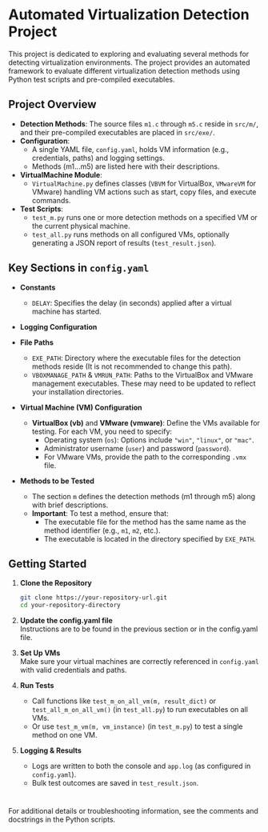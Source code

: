 # Automated Virtualization Detection Project

This project is dedicated to exploring and evaluating several methods for detecting virtualization environments.
The project provides an automated framework to evaluate different virtualization detection methods using Python test scripts and pre-compiled executables.


## Project Overview

- **Detection Methods**: The source files `m1.c` through `m5.c` reside in `src/m/`, and their pre-compiled executables are placed in `src/exe/`.
- **Configuration**:  
  - A single YAML file, `config.yaml`, holds VM information (e.g., credentials, paths) and logging settings.  
  - Methods (m1...m5) are listed here with their descriptions.
- **VirtualMachine Module**:  
  - `VirtualMachine.py` defines classes (`VBVM` for VirtualBox, `VMwareVM` for VMware) handling VM actions such as start, copy files, and execute commands.
- **Test Scripts**:  
  - `test_m.py` runs one or more detection methods on a specified VM or the current physical machine.  
  - `test_all.py` runs methods on all configured VMs, optionally generating a JSON report of results (`test_result.json`).

## Key Sections in `config.yaml`

- **Constants**
  - `DELAY`: Specifies the delay (in seconds) applied after a virtual machine has started.

- **Logging Configuration**

- **File Paths**
  - `EXE_PATH`: Directory where the executable files for the detection methods reside (It is not recommended to change this path).
  - `VBOXMANAGE_PATH` & `VMRUN_PATH`: Paths to the VirtualBox and VMware management executables. These may need to be updated to reflect your installation directories.

- **Virtual Machine (VM) Configuration**
  - **VirtualBox (vb)** and **VMware (vmware)**: Define the VMs available for testing. For each VM, you need to specify:
    - Operating system (`os`): Options include `"win"`, `"linux"`, or `"mac"`.
    - Administrator username (`user`) and password (`password`).
    - For VMware VMs, provide the path to the corresponding `.vmx` file.
  
- **Methods to be Tested**
  - The section `m` defines the detection methods (m1 through m5) along with brief descriptions.
  - **Important**: To test a method, ensure that:
    - The executable file for the method has the same name as the method identifier (e.g., `m1`, `m2`, etc.).
    - The executable is located in the directory specified by `EXE_PATH`.


## Getting Started

1. **Clone the Repository**

   ```bash
   git clone https://your-repository-url.git
   cd your-repository-directory
   
2. **Update the config.yaml file**  
Instructions are to be found in the previous section or in the config.yaml file.

3. **Set Up VMs**  
   Make sure your virtual machines are correctly referenced in `config.yaml` with valid credentials and paths.

4. **Run Tests**  
   - Call functions like `test_m_on_all_vm(m, result_dict)` or `test_all_m_on_all_vm()` (in `test_all.py`) to run executables on all VMs.  
   - Or use `test_m_vm(m, vm_instance)` (in `test_m.py`) to test a single method on one VM.

5. **Logging & Results**  
   - Logs are written to both the console and `app.log` (as configured in `config.yaml`).  
   - Bulk test outcomes are saved in `test_result.json`.


#
For additional details or troubleshooting information, see the comments and docstrings in the Python scripts.